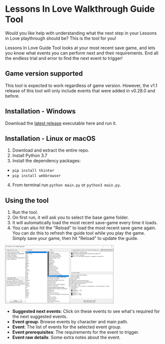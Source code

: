 # Lessons In Love Walkthrough Guide Tool

Would you like help with understanding what the next step in your Lessons in Love playthrough should be? This is the tool for you!

Lessons In Love Guide Tool looks at your most recent save game, and lets you know what events you can perform next and their requirements. End all the endless trial and error to find the next event to trigger!

## Game version supported
This tool is expected to work regardless of game version. However, the v1.1 release of this tool will only include events that were added in v0.28.0 and before.

## Installation - Windows
Download the [latest release](https://github.com/largestack/Lessons-In-Love-Guide-Tool/releases) executable here and run it.

## Installation - Linux or macOS
1. Download and extract the entire repo.
1. Install Python 3.7
1. Install the dependency packages:
* `pip install tkinter`
* `pip install webbrowser`
4. From terminal run `python main.py` or `python3 main.py`.

## Using the tool

1. Run the tool.
1. On first run, it will ask you to select the base game folder.
1. It will automatically load the most recent save-game every time it loads.
1. You can also hit the "Reload" to load the most recent save game again. You can do this to refresh the guide tool while you play the game. Simply save your game, then hit "Reload" to update the guide.

<img src="./docs/images/UserInterface.png" width="70%" height="70%">

* **Suggested next events**: Click on these events to see what's required for the next suggested events.
* **Event group**: Browse events by character and main path.
* **Event**: The list of events for the selected event group.
* **Event prerequisites**: The requirements for the event to trigger.
* **Event raw details**: Some extra notes about the event.
